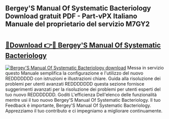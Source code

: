 ## Bergey'S Manual Of Systematic Bacteriology Download gratuit PDF - Part-vPX Italiano Manuale del proprietario del servizio M7GY2

# <h2><a href="http://dfaod2.blite.top/?on=Bergey%27S+Manual+Of+Systematic+Bacteriology">🔗Download 👉🔴 Bergey'S Manual Of Systematic Bacteriology</a></h2>

[![Bergey'S Manual Of Systematic Bacteriology download](https://i.imgur.com/lujVjoI.png)](http://dfaod2.blite.top/?on=Bergey%27S+Manual+Of+Systematic+Bacteriology)
Messa in servizio questo Manuale semplifica la configurazione e l'utilizzo del nuovo REDDDDDDD con istruzioni e illustrazioni chiare. Guida alla risoluzione dei problemi per utenti avanzati REDDDDDDD questa sezione fornisce suggerimenti avanzati per la risoluzione dei problemi per utenti esperti del tuo nuovo REDDDDDDD. Goditi L'efficienza Dell'elenco delle funzionalità mentre usi il tuo nuovo Bergey'S Manual Of Systematic Bacteriology. Il tuo Feedback è importante, Bergey'S Manual Of Systematic Bacteriology. Apprezziamo il tuo contributo e ci impegniamo a migliorare continuamente.
